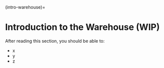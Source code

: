 (intro-warehouse)=
# Introduction to the Warehouse (WIP)
After reading this section, you should be able to:
* x
* y
* z
